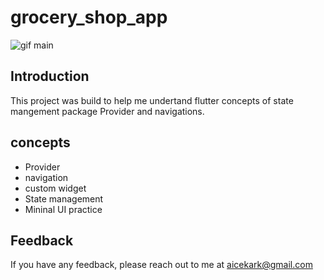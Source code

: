 # grocery_shop_app

![gif main](https://github.com/JikokuAice/personal-project/assets/134251470/6ab26ad5-a315-4a71-a7a2-212b2a183bdd)

## Introduction

This project was build to help me undertand flutter concepts of state mangement package Provider and navigations.

## concepts

- Provider
- navigation
- custom widget
- State management
- Mininal UI practice

## Feedback

If you have any feedback, please reach out to me at aicekark@gmail.com
